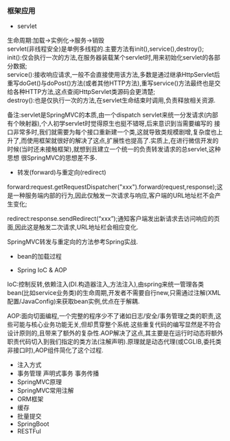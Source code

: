 ### 框架应用  

- servlet  

生命周期:加载->实例化->服务->销毁  
servlet(非线程安全)是单例多线程的.主要方法有init(),service(),destroy();   
init():仅会执行一次的方法,在服务器装载某个servlet时,用来初始化servlet的各部分数据;  
service():接收响应请求,一般不会直接使用该方法,多数是通过继承HttpServlet后重写doGet()与doPost()方法(或者其他HTTP方法),重写service()方法最终也是交给各种HTTP方法,这点查阅HttpServlet类源码会更清楚;    
destroy():也是仅执行一次的方法,在servlet生命结束时调用,负责释放相关资源.  

备注:servlet是SpringMVC的本质,由一个dispatch servlet来统一分发请求(内部有个映射器),个人初学servlet时觉得原生也挺不错呀,后来意识到当需要编写的
接口非常多时,我们就需要为每个接口重新建一个类,这就导致类规模剧增,复杂度也上升了,而使用框架就很好的解决了这点,扩展性也提高了.实质上,在进行微信开发的时候(当时还未接触框架),就想到且建立一个统一的负责转发请求的总servlet,这种思想
很SpringMVC的思想差不多.

- 转发(forward)与重定向(redirect)  

forward:request.getRequestDispatcher("xxx").forward(request,response);这是一种服务端内部的行为,因此仅触发一次请求与响应,客户端的URL地址栏不会产生变化;

redirect:response.sendRedirect(“xxx”);通知客户端发出新请求去访问响应的页面,因此这是触发二次请求,URL地址栏会相应变化.  

SpringMVC转发与重定向的方法参考Spring实战.  

- bean的加载过程  

- Spring IoC & AOP  

IoC:控制反转,依赖注入(DI.构造器注入,方法注入),由spring来统一管理各类bean(比如service业务类)的生命周期,开发者不需要自行new,只需通过注解(XML配置/JavaConfig)来获取bean实例,优点在于解耦.

AOP:面向切面编程,一个完整的程序少不了诸如日志/安全/事务管理之类的职责,这些可能与核心业务功能无关,但却贯穿整个系统.这些重复代码的编写显然是不符合设计原则的,且带来了额外的复杂性.AOP解决了这点,其主要是在运行时动态将额外职责代码切入到我们指定的类方法(注解声明).原理就是动态代理(或CGLIB,委托类非接口时),AOP组件简化了这个过程.

- 注入方式
- 事务管理 声明式事务 事务传播
- SpringMVC原理
- SpringMVC常用注解
- ORM框架
- 缓存
- 批量提交
- SpringBoot
- RESTFul
